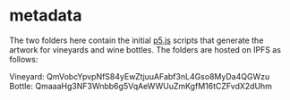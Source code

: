 # metadata

The two folders here contain the initial [p5.js](https://p5js.org/) scripts that generate the artwork for vineyards and wine bottles. The folders are hosted on IPFS as follows:

Vineyard: QmVobcYpvpNfS84yEwZtjuuAFabf3nL4Gso8MyDa4QGWzu
Bottle: QmaaaHg3NF3Wnbb6g5VqAeWWUuZmKgfM16tCZFvdX2dUhm
